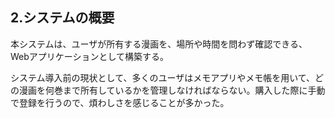 ## 2.システムの概要
本システムは、ユーザが所有する漫画を、場所や時間を問わず確認できる、Webアプリケーションとして構築する。

システム導入前の現状として、多くのユーザはメモアプリやメモ帳を用いて、どの漫画を何巻まで所有しているかを管理しなければならない。購入した際に手動で登録を行うので、煩わしさを感じることが多かった。
